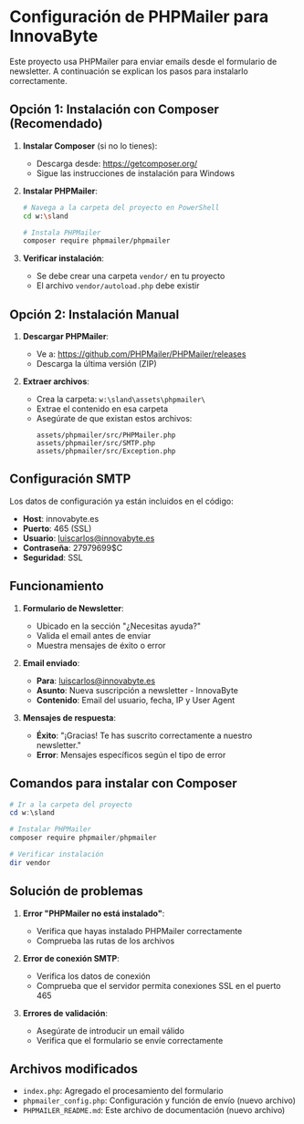 # Configuración de PHPMailer para InnovaByte

Este proyecto usa PHPMailer para enviar emails desde el formulario de newsletter. A continuación se explican los pasos para instalarlo correctamente.

## Opción 1: Instalación con Composer (Recomendado)

1. **Instalar Composer** (si no lo tienes):
   - Descarga desde: https://getcomposer.org/
   - Sigue las instrucciones de instalación para Windows

2. **Instalar PHPMailer**:
   ```bash
   # Navega a la carpeta del proyecto en PowerShell
   cd w:\sland
   
   # Instala PHPMailer
   composer require phpmailer/phpmailer
   ```

3. **Verificar instalación**:
   - Se debe crear una carpeta `vendor/` en tu proyecto
   - El archivo `vendor/autoload.php` debe existir

## Opción 2: Instalación Manual

1. **Descargar PHPMailer**:
   - Ve a: https://github.com/PHPMailer/PHPMailer/releases
   - Descarga la última versión (ZIP)

2. **Extraer archivos**:
   - Crea la carpeta: `w:\sland\assets\phpmailer\`
   - Extrae el contenido en esa carpeta
   - Asegúrate de que existan estos archivos:
     ```
     assets/phpmailer/src/PHPMailer.php
     assets/phpmailer/src/SMTP.php
     assets/phpmailer/src/Exception.php
     ```

## Configuración SMTP

Los datos de configuración ya están incluidos en el código:

- **Host**: innovabyte.es
- **Puerto**: 465 (SSL)
- **Usuario**: luiscarlos@innovabyte.es
- **Contraseña**: 27979699$C
- **Seguridad**: SSL

## Funcionamiento

1. **Formulario de Newsletter**: 
   - Ubicado en la sección "¿Necesitas ayuda?"
   - Valida el email antes de enviar
   - Muestra mensajes de éxito o error

2. **Email enviado**:
   - **Para**: luiscarlos@innovabyte.es
   - **Asunto**: Nueva suscripción a newsletter - InnovaByte
   - **Contenido**: Email del usuario, fecha, IP y User Agent

3. **Mensajes de respuesta**:
   - **Éxito**: "¡Gracias! Te has suscrito correctamente a nuestro newsletter."
   - **Error**: Mensajes específicos según el tipo de error

## Comandos para instalar con Composer

```powershell
# Ir a la carpeta del proyecto
cd w:\sland

# Instalar PHPMailer
composer require phpmailer/phpmailer

# Verificar instalación
dir vendor
```

## Solución de problemas

1. **Error "PHPMailer no está instalado"**:
   - Verifica que hayas instalado PHPMailer correctamente
   - Comprueba las rutas de los archivos

2. **Error de conexión SMTP**:
   - Verifica los datos de conexión
   - Comprueba que el servidor permita conexiones SSL en el puerto 465

3. **Errores de validación**:
   - Asegúrate de introducir un email válido
   - Verifica que el formulario se envíe correctamente

## Archivos modificados

- `index.php`: Agregado el procesamiento del formulario
- `phpmailer_config.php`: Configuración y función de envío (nuevo archivo)
- `PHPMAILER_README.md`: Este archivo de documentación (nuevo archivo)
